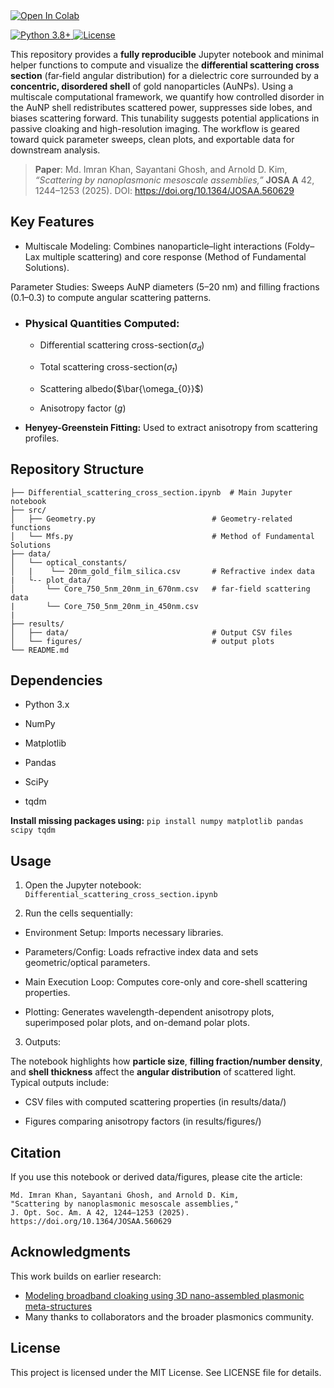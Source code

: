 <!-- Open in Colab for your main notebook -->
  <a href="https://colab.research.google.com/github/imranlabs/Differential_Scattering_Cross_Section/blob/main/Differential_Scattering_Cross_Section.ipynb">
    <img src="https://colab.research.google.com/assets/colab-badge.svg" alt="Open In Colab">
  </a>
</p>

<p align="left">
  <!-- Python version -->
  <a href="https://www.python.org/">
    <img src="https://img.shields.io/badge/Python-3.8%2B-blue" alt="Python 3.8+">
  </a>
  <!-- License (auto-reads your repo’s license) -->
  <a href="https://github.com/imranlabs/Differential_Scattering_Cross_Section/blob/main/LICENSE">
    <img src="https://img.shields.io/github/license/imranlabs/Broadband_Plasmonic_cloaking" alt="License">
  </a>

This repository provides a **fully reproducible** Jupyter notebook and minimal helper functions to compute and visualize the **differential scattering cross section** (far‑field angular distribution) for a dielectric core surrounded by a **concentric, disordered shell** of gold nanoparticles (AuNPs). Using a multiscale computational framework, we quantify how controlled disorder in the AuNP shell redistributes scattered power, suppresses side lobes, and biases scattering forward. This tunability suggests potential applications in passive cloaking and high-resolution imaging. The workflow is geared toward quick parameter sweeps, clean plots, and exportable data for downstream analysis.

> **Paper**: Md. Imran Khan, Sayantani Ghosh, and Arnold D. Kim, *“Scattering by nanoplasmonic mesoscale assemblies,”* **JOSA A** 42, 1244–1253 (2025). DOI: https://doi.org/10.1364/JOSAA.560629

## Key Features

- Multiscale Modeling: Combines nanoparticle–light interactions (Foldy–Lax multiple scattering) and core response (Method of Fundamental Solutions).

Parameter Studies: Sweeps AuNP diameters (5–20 nm) and filling fractions (0.1–0.3) to compute angular scattering patterns.

- ### Physical Quantities Computed:

    - Differential scattering cross-section($\sigma_{d}$)

    - Total scattering cross-section($\sigma_{t}$)

    - Scattering albedo($\bar{\omega_{0}}$)

    - Anisotropy factor ($g$)

- **Henyey-Greenstein Fitting:** Used to extract anisotropy from scattering profiles.

## Repository Structure
```
├── Differential_scattering_cross_section.ipynb  # Main Jupyter notebook
├── src/
│   ├── Geometry.py                          # Geometry-related functions
│   └── Mfs.py                               # Method of Fundamental Solutions
├── data/
│   └── optical_constants/
│   |    └── 20nm_gold_film_silica.csv       # Refractive index data
|   └-- plot_data/
│       └── Core_750_5nm_20nm_in_670nm.csv   # far-field scattering data
|       └── Core_750_5nm_20nm_in_450nm.csv                 
|                    
├── results/
│   ├── data/                                # Output CSV files
│   └── figures/                             # output plots
└── README.md
```
## Dependencies

 - Python 3.x

 - NumPy

 - Matplotlib

 - Pandas

 - SciPy

 - tqdm

**Install missing packages using:**
`pip install numpy matplotlib pandas scipy tqdm`

## Usage

1. Open the Jupyter notebook:
    `Differential_scattering_cross_section.ipynb`
   

3. Run the cells sequentially:

 - Environment Setup: Imports necessary libraries.

 - Parameters/Config: Loads refractive index data and sets geometric/optical parameters.

 - Main Execution Loop: Computes core-only and core-shell scattering properties.

- Plotting: Generates wavelength-dependent anisotropy plots, superimposed polar plots, and on-demand polar plots.


3. Outputs:
   
The notebook highlights how **particle size**, **filling fraction/number density**, and **shell thickness** affect the **angular distribution** of scattered light. Typical outputs include:

 - CSV files with computed scattering properties (in results/data/)

 - Figures comparing anisotropy factors (in results/figures/)

## Citation
If you use this notebook or derived data/figures, please cite the article:

```
Md. Imran Khan, Sayantani Ghosh, and Arnold D. Kim,
"Scattering by nanoplasmonic mesoscale assemblies,"
J. Opt. Soc. Am. A 42, 1244–1253 (2025).
https://doi.org/10.1364/JOSAA.560629
```

## Acknowledgments

This work builds on earlier research:
- [Modeling broadband cloaking using 3D nano-assembled plasmonic meta-structures](https://github.com/imranlabs/Broadband_Plasmonic_cloaking)
- Many thanks to collaborators and the broader plasmonics community.

## License
This project is licensed under the MIT License. See LICENSE file for details.


